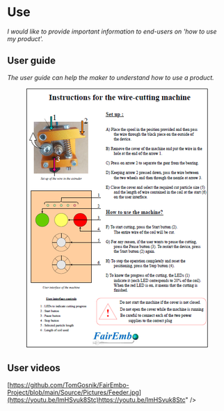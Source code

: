 # **Use**

*I would like to provide important information to end-users on 'how to use my product'.*

## **User guide**

*The user guide can help the maker to understand how to use a product.* 

<p align="center"> 
 <img src="https://github.com/TomGosnik/FairEmbo-Project/blob/main/Source/Pictures/Use_User%20guide.png" />
</p>

## **User videos**


[https://github.com/TomGosnik/FairEmbo-Project/blob/main/Source/Pictures/Feeder.jpg](https://youtu.be/ImHSvuk8Stc)https://youtu.be/ImHSvuk8Stc" />






